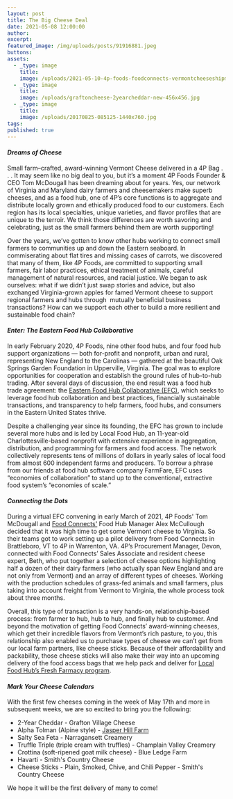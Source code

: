 ```yaml
---
layout: post
title: The Big Cheese Deal
date: 2021-05-08 12:00:00
author:
excerpt:
featured_image: /img/uploads/posts/91916881.jpeg
buttons:
assets:
  - _type: image
    title:
    image: /uploads/2021-05-10-4p-foods-foodconnects-vermontcheeseshipment.jpg
  - _type: image
    title:
    image: /uploads/graftoncheese-2yearcheddar-new-456x456.jpg
  - _type: image
    title:
    image: /uploads/20170825-085125-1440x760.jpg
tags:
published: true
---
```

<div class="editable"><h4><strong><em>Dreams of Cheese</em></strong></h4><p>Small farm&ndash;crafted, award-winning Vermont Cheese delivered in a 4P Bag . . . It may seem like no big deal to you, but it&rsquo;s a moment 4P Foods Founder &amp; CEO Tom McDougall has been dreaming about for years. Yes, our network of Virginia and Maryland dairy farmers and cheesemakers make superb cheeses, and as a food hub, one of 4P&rsquo;s core functions is to aggregate and distribute locally grown and ethically produced food to our customers. Each region has its local specialties, unique varieties, and flavor profiles that are unique to the terroir. We think those differences are worth savoring and celebrating, just as the small farmers behind them are worth supporting!</p><p>Over the years, we&rsquo;ve gotten to know other hubs working to connect small farmers to communities up and down the Eastern seaboard. In commiserating about flat tires and missing cases of carrots, we discovered that many of them, like 4P Foods, are committed to supporting small farmers, fair labor practices, ethical treatment of animals, careful management of natural resources, and racial justice. We began to ask ourselves: what if we didn&rsquo;t just swap stories and advice, but also exchanged Virginia-grown apples for famed Vermont cheese to support regional farmers and hubs through&nbsp; mutually beneficial business transactions? How can we support each other to build a more resilient and sustainable food chain?&nbsp;</p><h4><strong><em>Enter: The Eastern Food Hub Collaborative</em></strong></h4><p>In early February 2020, 4P Foods, nine other food hubs, and four food hub support organizations &mdash; both for-profit and nonprofit, urban and rural, representing New England to the Carolinas &mdash; gathered at the beautiful Oak Springs Garden Foundation in Upperville, Virginia. The goal was to explore opportunities for cooperation and establish the ground rules of hub-to-hub trading. After several days of discussion, the end result was a food hub trade agreement: the <a target="_blank" rel="noopener" href="https://www.easternfoodhubcollaborative.org/">Eastern Food Hub Collaborative (EFC)</a>, which seeks to leverage food hub collaboration and best practices, financially sustainable transactions, and transparency to help farmers, food hubs, and consumers in the Eastern United States thrive.&nbsp;</p><p>Despite a challenging year since its founding, the EFC has grown to include several more hubs and is led by Local Food Hub, an 11-year-old Charlottesville-based nonprofit with extensive experience in aggregation, distribution, and programming for farmers and food access. The network collectively represents tens of millions of dollars in yearly sales of local food from almost 600 independent farms and producers. To borrow a phrase from our friends at food hub software company FarmFare, EFC uses &ldquo;economies of collaboration&rdquo; to stand up to the conventional, extractive food system&rsquo;s &ldquo;economies of scale.&rdquo;</p><h4><strong><em>Connecting the Dots</em></strong></h4><p>During a virtual EFC convening in early March of 2021, 4P Foods' Tom McDougall and <a href="https://www.foodconnects.org/">Food Connects'</a> Food Hub Manager Alex McCullough decided that it was high time to get some Vermont cheese to Virginia. So their teams got to work setting up a pilot delivery from Food Connects in Brattleboro, VT to 4P in Warrenton, VA. 4P&rsquo;s Procurement Manager, Devon, connected with Food Connects&rsquo; Sales Associate and resident cheese expert, Beth, who put together a selection of cheese options highlighting half a dozen of their dairy farmers (who actually span New England and are not only from Vermont) and an array of different types of cheeses. Working with the production schedules of grass-fed animals and small farmers, plus taking into account freight from Vermont to Virginia, the whole process took about three months.&nbsp;</p><p>Overall, this type of transaction is a very hands-on, relationship-based process: from farmer to hub, hub to hub, and finally hub to customer. And beyond the motivation of getting Food Connects&rsquo; award-winning cheeses, which get their incredible flavors from Vermont&rsquo;s rich pasture, to you, this relationship also enabled us to purchase types of cheese we can&rsquo;t get from our local farm partners, like cheese sticks. Because of their affordability and packability, those cheese sticks will also make their way into an upcoming delivery of the food access bags that we help pack and deliver for <a target="_blank" rel="noopener" href="https://www.localfoodhub.org/program/food-access/">Local Food Hub&rsquo;s Fresh Farmacy program</a>.</p><h4><strong><em>Mark Your Cheese Calendars</em></strong></h4><p>With the first few cheeses coming in the week of May 17th and more in subsequent weeks, we are so excited to bring you the following:</p><ul><li>2-Year Cheddar - Grafton Village Cheese</li><li>Alpha Tolman (Alpine style) - <a target="_blank" rel="noopener" href="https://www.jasperhillfarm.com/about">Jasper Hill Farm</a></li><li>Salty Sea Feta - Narragansett Creamery</li><li>Truffle Triple (triple cream with truffles) - Champlain Valley Creamery</li><li>Crottina (soft-ripened goat milk cheese) - Blue Ledge Farm</li><li>Havarti - Smith's Country Cheese</li><li>Cheese Sticks - Plain, Smoked, Chive, and Chili Pepper - Smith's Country Cheese</li></ul><p>We hope it will be the first delivery of many to come!</p></div>
